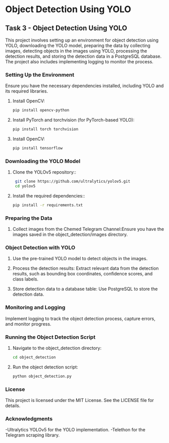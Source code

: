 # Object Detection Using YOLO

## Task 3 - Object Detection Using YOLO

This project involves setting up an environment for object detection using YOLO, downloading the YOLO model, preparing the data by collecting images, detecting objects in the images using YOLO, processing the detection results, and storing the detection data in a PostgreSQL database. The project also includes implementing logging to monitor the process.

### Setting Up the Environment

Ensure you have the necessary dependencies installed, including YOLO and its required libraries.

1. Install OpenCV:
   ```sh
   pip install opencv-python

2. Install PyTorch and torchvision (for PyTorch-based YOLO):
    ```sh
    pip install torch torchvision

3. Install OpenCV:
    ```sh
    pip install tensorflow


### Downloading the YOLO Model

1. Clone the YOLOv5 repository::
   ```sh
    git clone https://github.com/ultralytics/yolov5.git
    cd yolov5

2. Install the required dependencies::
    ```sh
    pip install -r requirements.txt


### Preparing the Data
1. Collect images from the Chemed Telegram Channel:Ensure you have the images saved in the object_detection/images directory.

### Object Detection with YOLO
1. Use the pre-trained YOLO model to detect objects in the images.

2. Process the detection results: Extract relevant data from the detection results, such as bounding box coordinates, confidence scores, and class labels.

3. Store detection data to a database table: Use PostgreSQL to store the detection data.

### Monitoring and Logging

Implement logging to track the object detection process, capture errors, and monitor progress.

### Running the Object Detection Script

1. Navigate to the object_detection directory:

    ```sh
    cd object_detection

2. Run the object detection script:
    ```sh
    python object_detection.py
    

### License
This project is licensed under the MIT License. See the LICENSE file for details.

### Acknowledgments
-Ultralytics YOLOv5 for the YOLO implementation.
-Telethon for the Telegram scraping library.